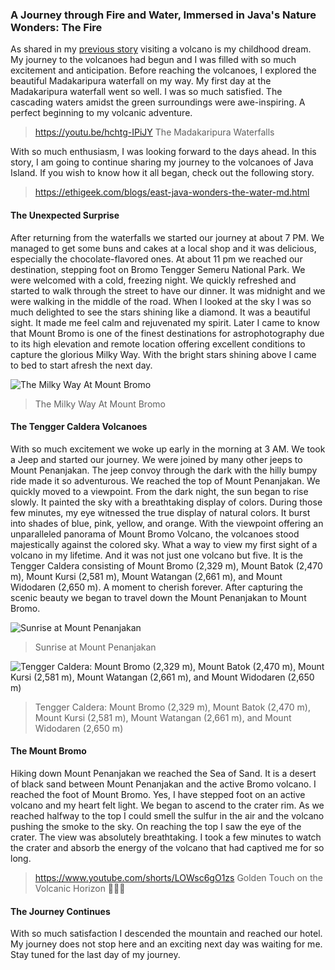 ### A Journey through Fire and Water, Immersed in Java's Nature Wonders: The Fire

As shared in my [previous story](https://ethigeek.com/blogs/east-java-wonders-the-water-md.html) visiting a volcano is my childhood dream. My journey to the volcanoes had begun and I was filled with so much excitement and anticipation. Before reaching the volcanoes, I explored the beautiful Madakaripura waterfall on my way.
My first day at the Madakaripura waterfall went so well. I was so much satisfied. The cascading waters amidst the green surroundings were awe-inspiring. A perfect beginning to my volcanic adventure.

> https://youtu.be/hchtg-IPiJY
> The Madakaripura Waterfalls

With so much enthusiasm, I was looking forward to the days ahead. In this story, I am going to continue sharing my journey to the volcanoes of Java Island. If you wish to know how it all began, check out the following story.

> https://ethigeek.com/blogs/east-java-wonders-the-water-md.html

#### The Unexpected Surprise
After returning from the waterfalls we started our journey at about 7 PM. We managed to get some buns and cakes at a local shop and it was delicious, especially the chocolate-flavored ones. At about 11 pm we reached our destination, stepping foot on Bromo Tengger Semeru National Park. We were welcomed with a cold, freezing night. We quickly refreshed and started to walk through the street to have our dinner. It was midnight and we were walking in the middle of the road. When I looked at the sky I was so much delighted to see the stars shining like a diamond. It was a beautiful sight. It made me feel calm and rejuvenated my spirit. Later I came to know that Mount Bromo is one of the finest destinations for astrophotography due to its high elevation and remote location offering excellent conditions to capture the glorious Milky Way. With the bright stars shining above I came to bed to start afresh the next day.

![The Milky Way At Mount Bromo](https://github.com/ethirajsrinivasan/blogs/assets/7569031/61204d5f-8998-4ccc-9f52-89d735d7f92d)
> The Milky Way At Mount Bromo

#### The Tengger Caldera Volcanoes
With so much excitement we woke up early in the morning at 3 AM. We took a Jeep and started our journey. We were joined by many other jeeps to Mount Penanjakan. The jeep convoy through the dark with the hilly bumpy ride made it so adventurous. We reached the top of Mount Penanjakan. We quickly moved to a viewpoint. From the dark night, the sun began to rise slowly. It painted the sky with a breathtaking display of colors. During those few minutes, my eye witnessed the true display of natural colors. It burst into shades of blue, pink, yellow, and orange. With the viewpoint offering an unparalleled panorama of Mount Bromo Volcano, the volcanoes stood majestically against the colored sky. What a way to view my first sight of a volcano in my lifetime. And it was not just one volcano but five. It is the Tengger Caldera consisting  of Mount Bromo (2,329 m), Mount Batok (2,470 m), Mount Kursi (2,581 m), Mount Watangan (2,661 m), and Mount Widodaren (2,650 m). A moment to cherish forever. After capturing the scenic beauty we began to travel down the Mount Penanjakan to Mount Bromo.

![Sunrise at Mount Penanjakan](https://github.com/ethirajsrinivasan/blogs/assets/7569031/0439a8e2-04e8-48c1-acac-43e159efc28b)
> Sunrise at Mount Penanjakan

![Tengger Caldera: Mount Bromo (2,329 m), Mount Batok (2,470 m), Mount Kursi (2,581 m), Mount Watangan (2,661 m), and Mount Widodaren (2,650 m)](https://github.com/ethirajsrinivasan/blogs/assets/7569031/c53880d5-814b-4467-a01c-7c071270a1b7)
> Tengger Caldera: Mount Bromo (2,329 m), Mount Batok (2,470 m), Mount Kursi (2,581 m), Mount Watangan (2,661 m), and Mount Widodaren (2,650 m)

#### The Mount Bromo
Hiking down Mount Penanjakan we reached the Sea of Sand. It is a desert of black sand between Mount Penanjakan and the active Bromo volcano. I reached the foot of Mount Bromo. Yes, I have stepped foot on an active volcano and my heart felt light. We began to ascend to the crater rim. As we reached halfway to the top I could smell the sulfur in the air and the volcano pushing the smoke to the sky. On reaching the top I saw the eye of the crater. The view was absolutely breathtaking. I took a few minutes to watch the crater and absorb the energy of the volcano that had captived me for so long.

> https://www.youtube.com/shorts/LOWsc6gO1zs
> Golden Touch on the Volcanic Horizon 🌋🌋🌋

#### The Journey Continues
With so much satisfaction I descended the mountain and reached our hotel. My journey does not stop here and an exciting next day was waiting for me. Stay tuned for the last day of my journey.





